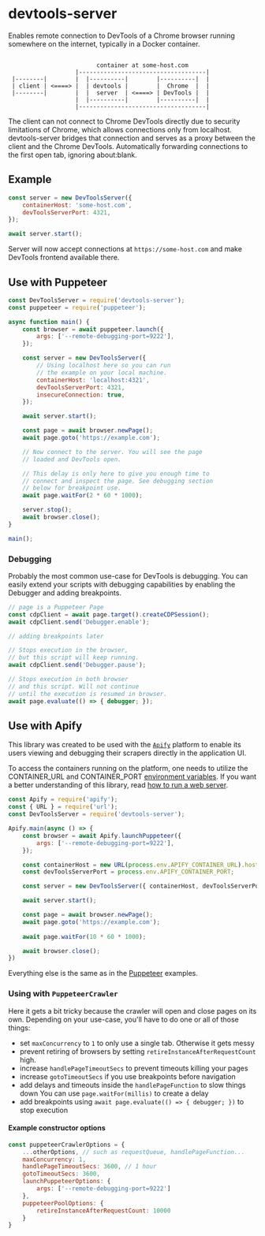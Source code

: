 # devtools-server
Enables remote connection to DevTools of a Chrome browser running somewhere
on the internet, typically in a Docker container.

```

                         container at some-host.com
                   |------------------------------------|
 |--------|        |  |----------|        |----------|  |
 | client | <====> |  | devtools |        |  Chrome  |  |
 |--------|        |  |  server  | <====> | DevTools |  |
                   |  |----------|        |----------|  |
                   |------------------------------------|

```
The client can not connect to Chrome DevTools directly due to security
limitations of Chrome, which allows connections only from localhost.
devtools-server bridges that connection and serves as a proxy between
the client and the Chrome DevTools. Automatically forwarding connections
to the first open tab, ignoring about:blank.

## Example

```js
const server = new DevToolsServer({
    containerHost: 'some-host.com',
    devToolsServerPort: 4321,
});

await server.start();
```

Server will now accept connections at `https://some-host.com` and make DevTools frontend available there.

## Use with Puppeteer

```js
const DevToolsServer = require('devtools-server');
const puppeteer = require('puppeteer');

async function main() {
    const browser = await puppeteer.launch({
        args: ['--remote-debugging-port=9222'],
    });

    const server = new DevToolsServer({
        // Using localhost here so you can run
        // the example on your local machine.
        containerHost: 'localhost:4321',
        devToolsServerPort: 4321,
        insecureConnection: true,
    });

    await server.start();

    const page = await browser.newPage();
    await page.goto('https://example.com');

    // Now connect to the server. You will see the page
    // loaded and DevTools open.

    // This delay is only here to give you enough time to
    // connect and inspect the page. See debugging section
    // below for breakpoint use.
    await page.waitFor(2 * 60 * 1000);

    server.stop();
    await browser.close();
}

main();
```

### Debugging
Probably the most common use-case for DevTools is debugging. You can easily extend your scripts with debugging
capabilities by enabling the Debugger and adding breakpoints. 

```js
// page is a Puppeteer Page
const cdpClient = await page.target().createCDPSession();
await cdpClient.send('Debugger.enable');

// adding breakpoints later

// Stops execution in the browser,
// but this script will keep running.
await cdpClient.send('Debugger.pause');

// Stops execution in both browser
// and this script. Will not continue
// until the execution is resumed in browser.
await page.evaluate(() => { debugger; });
```

## Use with Apify

This library was created to be used with the [`Apify`](https://apify.com) platform
to enable its users viewing and debugging their scrapers directly in the application UI.

To access the containers running on the platform, one needs to utilize the CONTAINER_URL
and CONTAINER_PORT [environment variables](https://docs.apify.com/actor/run#environment-variables).
If you want a better understanding of this library, read
[how to run a web server](https://help.apify.com/en/articles/2157629-running-a-web-server).

```js
const Apify = require('apify');
const { URL } = require('url');
const DevToolsServer = require('devtools-server');

Apify.main(async () => {
    const browser = await Apify.launchPuppeteer({
        args: ['--remote-debugging-port=9222'],
    });

    const containerHost = new URL(process.env.APIFY_CONTAINER_URL).host;
    const devToolsServerPort = process.env.APIFY_CONTAINER_PORT;

    const server = new DevToolsServer({ containerHost, devToolsServerPort });

    await server.start();

    const page = await browser.newPage();
    await page.goto('https://example.com');
    
    await page.waitFor(10 * 60 * 1000);

    await browser.close();
})
```

Everything else is the same as in the [Puppeteer](#use-with-puppeteer) examples.

### Using with `PuppeteerCrawler`

Here it gets a bit tricky because the crawler will open and close pages on its own. Depending
on your use-case, you'll have to do one or all of those things:

- set `maxConcurrency` to `1` to only use a single tab. Otherwise it gets messy
- prevent retiring of browsers by setting `retireInstanceAfterRequestCount` high.
- increase `handlePageTimeoutSecs` to prevent timeouts killing your pages
- increase `gotoTimeoutSecs` if you use breakpoints before navigation
- add delays and timeouts inside the `handlePageFunction` to slow things down
  You can use `page.waitFor(millis)` to create a delay
- add breakpoints using `await page.evaluate(() => { debugger; })` to stop execution

#### Example constructor options 

```js
const puppeteerCrawlerOptions = {
    ...otherOptions, // such as requestQueue, handlePageFunction...
    maxConcurrency: 1,
    handlePageTimeoutSecs: 3600, // 1 hour
    gotoTimeoutSecs: 3600,
    launchPuppeteerOptions: {
        args: ['--remote-debugging-port=9222']
    },
    puppeteerPoolOptions: {
        retireInstanceAfterRequestCount: 10000
    }
}
```
